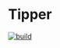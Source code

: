 # Tipper

[![build](https://github.com/JessenMorten/Tipper/actions/workflows/build.yml/badge.svg)](https://github.com/JessenMorten/Tipper/actions/workflows/build.yml)
